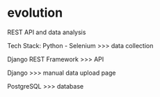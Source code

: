 # evolution
REST API and data analysis

Tech Stack:
Python - Selenium >>> data collection

Django REST Framework >>> API

Django >>> manual data upload page

PostgreSQL >>> database
